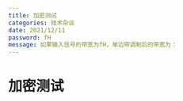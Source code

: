 ```yaml
---
title: 加密测试
categories: 技术杂谈
date: 2021/12/11
password: fH
message: 如果输入信号的带宽为fH，单边带调制后的带宽为：
---
```

# 加密测试

